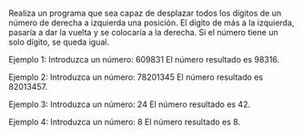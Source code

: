 Realiza un programa que sea capaz de desplazar todos los dígitos de un número de derecha a izquierda una posición. El dígito de más a la izquierda, pasaría a dar la vuelta y se colocaría a la derecha. Si el número tiene un solo dígito, se queda igual.

Ejemplo 1:
Introduzca un número: 609831
El número resultado es 98316.

Ejemplo 2:
Introduzca un número: 78201345
El número resultado es 82013457.

Ejemplo 3:
Introduzca un número: 24
El número resultado es 42.

Ejemplo 4:
Introduzca un número: 8
El número resultado es 8.

